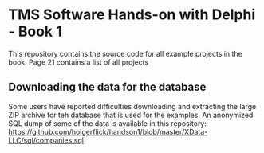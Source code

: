 # TMS Software Hands-on with Delphi - Book 1

This repository contains the source code for all example projects in the book. Page 21 contains a list of all projects

## Downloading the data for the database
Some users have reported difficulties downloading and extracting the large ZIP archive for teh database that is used for the examples. An anonymized SQL dump of some of the data is available in this repository: https://github.com/holgerflick/handson1/blob/master/XData-LLC/sql/companies.sql
